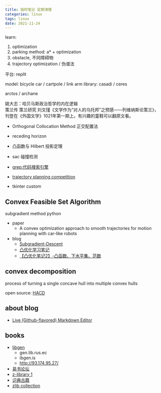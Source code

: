 ```yaml
---
title: 临时笔记 定期清理 
categories: linux 
tags: linux 
date: 2021-11-24
---
```


learn:

1. optimization
2. parking method: a* + optimization
3. obstacle, 不同障碍物
4. trajectory optimization / 伪谱法

平台: replit

model: bicycle car / cartpole / link arm
library: casadi / ceres

arctos / archane

姚大志：哈贝马斯政治哲学的内在逻辑   	
策兰传
策兰研究
刘文瑾《文学作为“对人的乌托邦”之预感——列维纳斯论策兰》，刊登在《外国文学》1021年第一期上。有兴趣的童鞋可以翻原文看。

- Orthogonal Collocation Method 正交配置法
- receding horizon
- 凸函数与 Hilbert 投影定理
- sac 碰撞检测
 
- [grep:代码搜索引擎](https://grep.app/)
- [trajectory planning competition](https://www.tpcap.net/#/)
- tkinter custom

## Convex Feasible Set Algorithm

subgradient method python



- paper
    - A convex optimization approach to smooth trajectories for motion planning with car-like robots
- blog
    - [Subgradient-Descent](https://mcneela.github.io/machine_learning/2020/04/24/Subgradient-Descent.html)
    - [凸优化学习笔记](https://www.zhihu.com/column/c_1201908961185931264)
    - [【凸优化笔记2】-凸函数、下水平集、范数](https://zhuanlan.zhihu.com/p/102098039)

## convex decomposition

process of turning a single concave hull into multiple convex hulls

open source: [HACD](http://khaledmammou.com/hacd.html)

## about blog

- [Live (Github-flavored) Markdown Editor](https://github.com/jbt/markdown-editor)


## books
 
- [libgen](https://libgen.gs/index.php)
    - gen.lib.rus.ec
    - ibgen.is
    - http://93.174.95.27/
- [易书论坛](https://bbs.yibook.org/)
- [z-library 1](https://bbs.yibook.org/d/211-z-librarywang-zhan-10tdian-zi-shu-chong-zi-yue-1800mo-ce)
- [识典古籍](https://shidianguji.com/) 
- [zlib collection](http://pilimi.org/zlib.html)